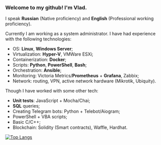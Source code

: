 ### Welcome to my github! I'm Vlad. 

I speak **Russian** (Native proficiency) and **English** (Professional working proficiency).

Currently I am working as a system administrator. I have had experience with the following technologies:
- OS: **Linux**, **Windows Server**;
- Virtualization: **Hyper-V**, VMWare ESXi;
- Containerization: **Docker**;
- Scripts: **Python**, **PowerShell**, **Bash**;
- Orchestration: **Ansible**;
- Monitoring: Victoria Metrics/**Prometheus** + **Grafana**, Zabbix;
- Network: routing, VPN, active network hardware (Mikrotik, Ubiquity).

Though I have worked with some other tech:
- **Unit tests**: JavaScript + Mocha/Chai;
- **SQL** queries;
- Creating Telegram bots: Python + Telebot/Aiogram;
- PowerShell + VBA scripts;
- Basic C/C++;
- Blockchain: Solidity (Smart contracts), Waffle, Hardhat.

[![Top Langs](https://github-readme-stats.vercel.app/api/top-langs/?username=poorjude&layout=compact&langs_count=6)](https://github.com/anuraghazra/github-readme-stats)
